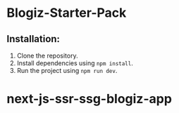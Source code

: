 # Blogiz-Starter-Pack

## Installation:

1. Clone the repository.
2. Install dependencies using `npm install`.
3. Run the project using `npm run dev`.
# next-js-ssr-ssg-blogiz-app
